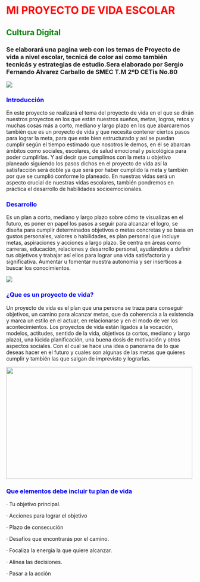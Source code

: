 <html>
        <head>
                  <meta charset="utf-8">
                  <title>Proyecto Cultura Digital Sergio Fernando Alvarez Carballo</title>
        </head>
        <body>
                  <p style="text-align:Center;"><h1 style="color:red;">MI PROYECTO DE VIDA ESCOLAR</h1></p>
                  <h2 style="color:green;">Cultura Digital</h2>
                  <h3>Se elaborará una pagina web con los temas de Proyecto de vida a nivel escolar, tecnicá de color asi como también tecnicás y estrategias de estudio.Sera elaborado por Sergio Fernando Alvarez Carballo de SMEC T.M 2ºD CETis No.80</h3>
                  <img src="Cultura-Digital.jpg" height=auto width=auto/>
                  <h3 style="color:blue;">Introducción</h3>
                  <p>En este proyecto se realizará el tema del proyecto de vida en el que se dirán nuestros proyectos en los que están nuestros sueños, metas, logros, retos y muchas cosas más a corto, mediano y largo plazo en los que abarcaremos también que es un proyecto de vida y que necesita contener ciertos pasos para lograr la meta, para que este bien estructurado y así se puedan cumplir según el tiempo estimado que nosotros le demos, en él se abarcan ámbitos como sociales, escolares, de salud emocional y psicológica para poder cumplirlas. Y así decir que cumplimos con la meta u objetivo planeado siguiendo los pasos dichos en el proyecto de vida así la satisfacción será doble ya que será por haber cumplido la meta y también por que se cumplió conforme lo planeado. En nuestras vidas será un aspecto crucial de nuestras vidas escolares, también pondremos en práctica el desarrollo de habilidades socioemocionales.</p>
                  <h3 style="color:blue;">Desarrollo</h3>
                  <p>Es un plan a corto, mediano y largo plazo sobre cómo te visualizas en el futuro, es poner en papel los pasos a seguir para alcanzar el logro, se diseña para cumplir determinados objetivos o metas concretas y se basa en gustos personales, valores o habilidades, es plan personal que incluye metas, aspiraciones y acciones a largo plazo. Se centra en áreas como carreras, educación, relaciones y desarrollo personal, ayudándote a definir tus objetivos y trabajar así ellos para lograr una vida satisfactoria y significativa. Aumentar u fomentar nuestra autonomía y ser inserticos a buscar los conocimientos.</p>
                  <img src="definicion-de-metas.jpg" height=auto width=auto/>
                  <h3 style="color:blue;"> ¿Que es un proyecto de vida?</h3>
                  <p>Un proyecto de vida es el plan que una persona se traza para conseguir objetivos, un camino para alcanzar metas, que da coherencia a la existencia y marca un estilo en el actuar, en relacionarse y en el modo de ver los acontecimientos. Los proyectos de vida están ligados a la vocación, modelos, actitudes, sentido de la vida, objetivos (a cortos, mediano y largo plazo), una lúcida planificación, una buena dosis de motivación y otros aspectos sociales. Con el cual se hace una idea o panorama de lo que deseas hacer en el futuro y cuales son algunas de las metas que quieres cumplir y también las que salgan de imprevisto y lograrlas.</p>
                  <img src="proyecto de vida.jpg" height=300 width=500/>
                  <h3 style="color:blue;">Que elementos debe incluir tu plan de vida</h3>
                  <p>· Tu objetivo principal.</p>
                  <p>· Acciones para lograr el objetivo</p>
                  <p>· Plazo de consecución</p>
                  <p>· Desafíos que encontrarás por el camino.</p>
                  <p>· Focaliza la energía la que quiere alcanzar.</p>
                  <p>· Alinea las decisiones.</p>
                  <p>· Pasar a la acción</p>
        </body>
</html>
